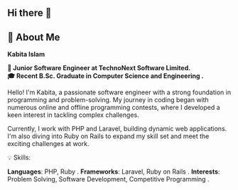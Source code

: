## Hi there 👋
## 🌟 About Me
**Kabita Islam**

**🚀 Junior Software Engineer at TechnoNext Software Limited.** <br/>
**🎓 Recent B.Sc. Graduate in Computer Science and Engineering .** <br/>


Hello! I'm Kabita, a passionate software engineer with a strong foundation in programming and problem-solving. My journey in coding began with numerous online and offline programming contests, where I developed a keen interest in tackling complex challenges. 

Currently, I work with PHP and Laravel, building dynamic web applications. I'm also diving into Ruby on Rails to expand my skill set and meet the exciting challenges at work. 

💡 Skills:  

   **Languages**: PHP, Ruby .
    **Frameworks**: Laravel, Ruby on Rails .
    **Interests**: Problem Solving, Software Development, Competitive Programming .

    

